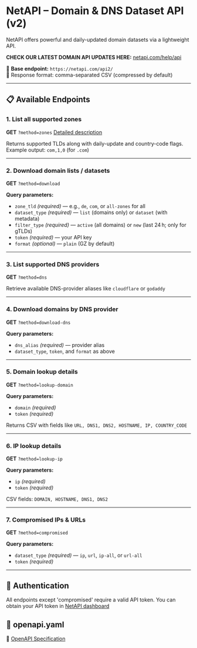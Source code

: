 # NetAPI – Domain & DNS Dataset API (v2)

NetAPI offers powerful and daily-updated domain datasets via a lightweight API.


**CHECK OUR LATEST DOMAIN API UPDATES HERE:** [netapi.com/help/api](https://netapi.com/help/api/)


📡 **Base endpoint:** `https://netapi.com/api2/`  
🔄 Response format: comma-separated CSV (compressed by default)


---

## 📋 Available Endpoints

### 1. List all supported zones
**GET** `?method=zones`
[Detailed description](/endpoints/zones.md)

Returns supported TLDs along with daily-update and country-code flags.  
Example output: `com,1,0` (for `.com`) 

---

### 2. Download domain lists / datasets
**GET** `?method=download`

**Query parameters:**
- `zone_tld` *(required)* — e.g., `de`, `com`, or `all-zones` for all
- `dataset_type` *(required)* — `list` (domains only) or `dataset` (with metadata)
- `filter_type` *(required)* — `active` (all domains) or `new` (last 24 h; only for gTLDs)
- `token` *(required)* — your API key
- `format` *(optional)* — `plain` (GZ by default) 

---

### 3. List supported DNS providers
**GET** `?method=dns`

Retrieve available DNS-provider aliases like `cloudflare` or `godaddy` 

---

### 4. Download domains by DNS provider
**GET** `?method=download-dns`

**Query parameters:**
- `dns_alias` *(required)* — provider alias
- `dataset_type`, `token`, and `format` as above 

---


### 5. Domain lookup details
**GET** `?method=lookup-domain`

**Query parameters:**
- `domain` *(required)*
- `token` *(required)*

Returns CSV with fields like `URL, DNS1, DNS2, HOSTNAME, IP, COUNTRY_CODE` 

---

### 6. IP lookup details
**GET** `?method=lookup-ip`

**Query parameters:**
- `ip` *(required)*
- `token` *(required)*

CSV fields: `DOMAIN, HOSTNAME, DNS1, DNS2` 

---

### 7. Compromised IPs & URLs
**GET** `?method=compromised`

**Query parameters:**
- `dataset_type` *(required)* — `ip`, `url`, `ip-all`, or `url-all`
- `token` *(required)* 

---

## 🔐 Authentication

All endpoints except 'compromised' require a valid API token. You can obtain your API token in [NetAPI dashboard](https://netapi.com/dashboard/)

## 🔐 openapi.yaml
📄 [OpenAPI Specification](./openapi.yaml)

